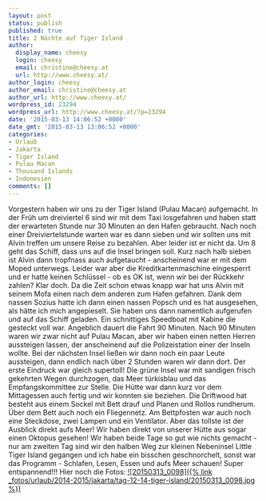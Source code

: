 ```yaml
---
layout: post
status: publish
published: true
title: 2 Nächte auf Tiger Island
author:
  display_name: cheesy
  login: cheesy
  email: christine@cheesy.at
  url: http://www.cheesy.at/
author_login: cheesy
author_email: christine@cheesy.at
author_url: http://www.cheesy.at/
wordpress_id: 23294
wordpress_url: http://www.cheesy.at/?p=23294
date: '2015-03-13 14:06:52 +0000'
date_gmt: '2015-03-13 13:06:52 +0000'
categories:
- Urlaub
- Jakarta
- Tiger Island
- Pulau Macan
- Thousand Islands
- Indonesien
comments: []
---
```

Vorgestern haben wir uns zu der Tiger Island (Pulau Macan) aufgemacht.
In der Früh um dreiviertel 6 sind wir mit dem Taxi losgefahren und haben statt der erwarteten Stunde nur 30 Minuten an den Hafen gebraucht. Nach noch einer Dreiviertelstunde warten war es dann sieben und wir sollten uns mit Alvin treffen um unsere Reise zu bezahlen. Aber leider ist er nicht da. Um 8 geht das Schiff, dass uns auf die Insel bringen soll. Kurz nach halb sieben ist Alvin dann tropfnass auch aufgetaucht - anscheinend war er mit dem Moped unterwegs.
Leider war aber die Kreditkartenmaschine eingesperrt und er hatte keinen Schlüssel - ob es OK ist, wenn wir bei der Rückkehr zahlen? Klar doch. Da die Zeit schon etwas knapp war hat uns Alvin mit seinem Mofa einen nach dem anderen zum Hafen gefahren. Dank dem nassen Sozius hatte ich dann einen nassen Popsch und es hat ausgesehen, als hätte ich mich angepieselt.
Sie haben uns dann namentlich aufgerufen und auf das Schiff geladen. Ein schnittiges Speedboat mit Kabine die gesteckt voll war. Angeblich dauert die Fahrt 90 Minuten. Nach 90 Minuten waren wir zwar nicht auf Pulau Macan, aber wir haben einen netten Herren aussteigen lassen, der anscheinend auf die Polizeistation einer der Inseln wollte. Bei der nächsten Insel ließen wir dann noch ein paar Leute aussteigen, dann endlich nach über 2 Stunden waren wir dann dort.
Der erste Eindruck war gleich supertoll! Die grüne Insel war mit sandigen frisch gekehrten Wegen durchzogen, das Meer türkisblau und das Empfangskommittee zur Stelle. Die Hütte war dann kurz vor dem Mittagessen auch fertig und wir konnten sie beziehen. Die Driftwood hat besteht aus einem Sockel mit Bett drauf und Planen und Rollos rundherum. Über dem Bett auch noch ein Fliegennetz.
Am Bettpfosten war auch noch eine Steckdose, zwei Lampen und ein Ventilator. Aber das tollste ist der Ausblick direkt aufs Meer! Wir haben direkt von unserer Hütte aus sogar einen Oktopus gesehen!
Wir haben beide Tage so gut wie nichts gemacht - nur am zweiten Tag sind wir den halben Weg zur kleinen Nebeninsel Little Tiger Island gegangen und ich habe ein bisschen geschnorchelt, sonst war das Programm - Schlafen, Lesen, Essen und aufs Meer schauen!
Super entspannend!!!
Hier noch die Fotos:
[![20150313_0098]({% link _fotos/urlaub/2014-2015/jakarta/tag-12-14-tiger-island/20150313_0098.jpg %})](http://www.cheesy.at/fotos/urlaub/jakarta/tag-12-14-tiger-island/ "Tag 12-14 – Tiger Island")
